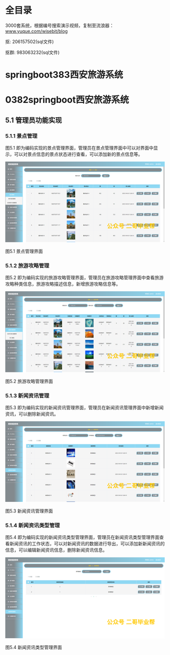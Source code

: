 # 全目录

3000套系统，根据编号搜索演示视频，复制至流浪器：www.yuque.com/wisebit/blog


<p>抠: 206157502(sql文件)</p>
<p>抠群: 983063232(sql文件)</p>


# springboot383西安旅游系统
# 0382springboot西安旅游系统

## 5.1 管理员功能实现
### 5.1.1 景点管理
图5.1 即为编码实现的景点管理界面，管理员在景点管理界面中可以对界面中显示，可以对景点信息的景点状态进行查看，可以添加新的景点信息等。

![](/md/blog.015.png)

图5.1 景点管理界面
### 5.1.2 旅游攻略管理
图5.2 即为编码实现的旅游攻略管理界面，管理员在旅游攻略管理界面中查看旅游攻略种类信息，旅游攻略描述信息，新增旅游攻略信息等。

![](/md/blog.016.png)

图5.2 旅游攻略管理界面
### 5.1.3 新闻资讯管理
图5.3 即为编码实现的新闻资讯管理界面，管理员在新闻资讯管理界面中新增新闻资讯，可以删除新闻资讯。

![](/md/blog.017.png)

图5.3 新闻资讯管理界面
### 5.1.4 新闻资讯类型管理
图5.4 即为编码实现的新闻资讯类型管理界面，管理员在新闻资讯类型管理界面查看新闻资讯的工作状态，可以对新闻资讯的数据进行导出，可以添加新新闻资讯的信息，可以编辑新闻资讯信息，删除新闻资讯信息。

![](/md/blog.018.png)

图5.4 新闻资讯类型管理界面


